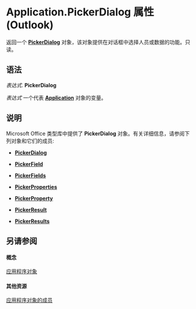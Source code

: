 
# Application.PickerDialog 属性 (Outlook)

返回一个  **[PickerDialog](http://msdn.microsoft.com/library/279b1a6a-f09d-a0e7-89c9-aac6c581439f%28Office.15%29.aspx)** 对象，该对象提供在对话框中选择人员或数据的功能。只读。


## 语法

 _表达式_. **PickerDialog**

 _表达式_ 一个代表 **[Application](797003e7-ecd1-eccb-eaaf-32d6ddde8348.md)** 对象的变量。


## 说明

Microsoft Office 类型库中提供了 **PickerDialog** 对象。有关详细信息，请参阅下列对象和它们的成员:


-  **[PickerDialog](http://msdn.microsoft.com/library/279b1a6a-f09d-a0e7-89c9-aac6c581439f%28Office.15%29.aspx)**
    
-  **[PickerField](http://msdn.microsoft.com/library/f0491733-f8bb-aa8f-95ff-9e844696afe4%28Office.15%29.aspx)**
    
-  **[PickerFields](http://msdn.microsoft.com/library/74e8f404-8b60-76f2-6fc4-6199e8b7027d%28Office.15%29.aspx)**
    
-  **[PickerProperties](http://msdn.microsoft.com/library/368e2b17-1b4f-484e-483f-53c7cd16a444%28Office.15%29.aspx)**
    
-  **[PickerProperty](http://msdn.microsoft.com/library/fd3702fe-bf03-f22c-78c2-ac6c47a1d028%28Office.15%29.aspx)**
    
-  **[PickerResult](http://msdn.microsoft.com/library/5229d2ad-a32e-a864-9de4-dc651199ff58%28Office.15%29.aspx)**
    
-  **[PickerResults](http://msdn.microsoft.com/library/c0e2e097-021b-7ed4-2f94-8204c849bc17%28Office.15%29.aspx)**
    



## 另请参阅


#### 概念


[应用程序对象](797003e7-ecd1-eccb-eaaf-32d6ddde8348.md)
#### 其他资源


[应用程序对象的成员](3519c89c-2353-85ee-7ddc-62e5dd85a8e7.md)
